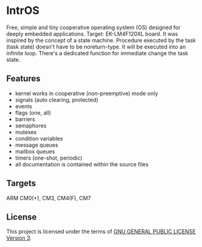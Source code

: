 IntrOS
=======

Free, simple and tiny cooperative operating system (OS) designed for deeply embedded applications.
Target: EK-LM4F120XL board.
It was inspired by the concept of a state machine.
Procedure executed by the task (task state) doesn't have to be noreturn-type.
It will be executed into an infinite loop.
There's a dedicated function for immediate change the task state.

Features
--------

- kernel works in cooperative (non-preemptive) mode only
- signals (auto clearing, protected)
- events
- flags (one, all)
- barriers
- semaphores
- mutexes
- condition variables
- message queues
- mailbox queues
- timers (one-shot, periodic)
- all documentation is contained within the source files

Targets
-------

ARM CM0(+), CM3, CM4(F), CM7

License
-------

This project is licensed under the terms of [GNU GENERAL PUBLIC LICENSE Version 3](http://www.gnu.org/philosophy/why-not-lgpl.html).
